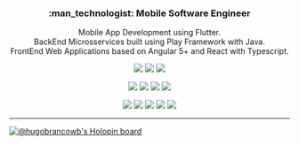 <h3 align=center>
  :man_technologist: Mobile Software Engineer
</h3>
<p align=center>
  Mobile App Development using Flutter.<br/>
  BackEnd Microsservices built using Play Framework with Java.<br/>
  FrontEnd Web Applications based on Angular 5+ and React with Typescript.
</p>

<p align=center>
  <img src="https://img.shields.io/badge/-Flutter-2CB7F6?logo=flutter&logoColor=white">
  <img src="https://img.shields.io/badge/-Dart-04599C?logo=dart&logoColor=white">
  <img src="https://img.shields.io/badge/-Firebase-FFCA28?logo=firebase&logoColor=black">
</p>

<p align=center>
  <img src="https://img.shields.io/badge/-Java-FF0000?logo=java&logoColor=white">
  <img src="https://img.shields.io/badge/-NestJs-ED2945?logo=nestjs&logoColor=white">
  <img src="https://img.shields.io/badge/-PostgreSQL-336690?logo=postgresql&logoColor=white">
  <img src="https://img.shields.io/badge/-Neo4j-018BFF?logo=neo4j&logoColor=white">
</p>

<p align=center>
  <img src="https://img.shields.io/badge/-TypeScript-3178C6?logo=typescript&logoColor=white">
  <img src="https://img.shields.io/badge/-Angular-DD0031?logo=angular&logoColor=white">
  <img src="https://img.shields.io/badge/-React-61DAFB?logo=react&logoColor=black">
  <img src="https://img.shields.io/badge/-Next.js-000000?logo=next.js&logoColor=white">
  <img src="https://img.shields.io/badge/-Jest-98425B?logo=jest&logoColor=white">
</p>

---

[![@hugobrancowb's Holopin board](https://holopin.me/hugobrancowb)](https://holopin.io/@hugobrancowb)
